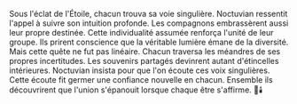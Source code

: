 Sous l'éclat de l'Étoile, chacun trouva sa voie singulière.
Noctuvian ressentit l'appel à suivre son intuition profonde.
Les compagnons embrassèrent aussi leur propre destinée.
Cette individualité assumée renforça l'unité de leur groupe.
Ils prirent conscience que la véritable lumière émane de la diversité.
Mais cette quête ne fut pas linéaire.
Chacun traversa les méandres de ses propres incertitudes.
Les souvenirs partagés devinrent autant d'étincelles intérieures.
Noctuvian insista pour que l'on écoute ces voix singulières.
Cette écoute fit germer une confiance nouvelle en chacun.
Ensemble ils découvrirent que l'union s'épanouit lorsque chaque être s'affirme.
🌌🕯️
